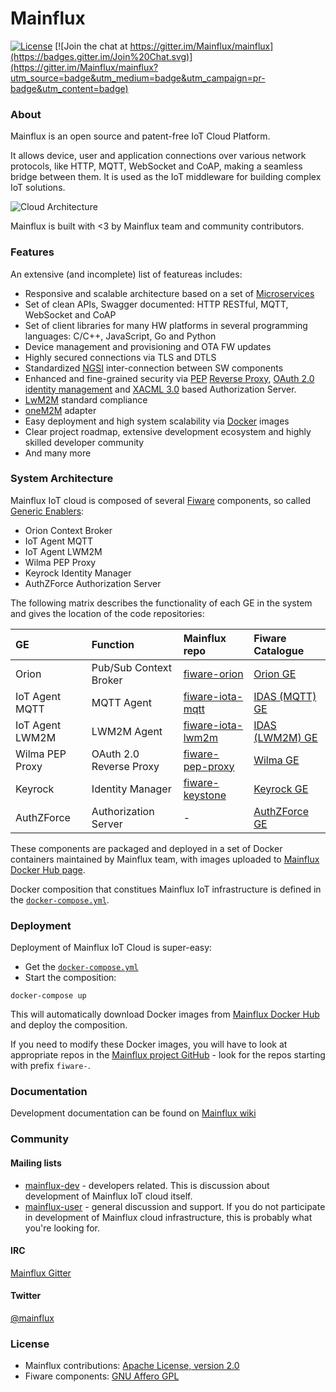 # Mainflux

[![License](https://img.shields.io/badge/license-Apache%20v2.0-blue.svg)](LICENSE) [![Join the chat at https://gitter.im/Mainflux/mainflux](https://badges.gitter.im/Join%20Chat.svg)](https://gitter.im/Mainflux/mainflux?utm_source=badge&utm_medium=badge&utm_campaign=pr-badge&utm_content=badge)

### About
Mainflux is an open source and patent-free IoT Cloud Platform.

It allows device, user and application connections over various network protocols, like HTTP, MQTT, WebSocket and CoAP, making a seamless bridge between them. It is used as the IoT middleware for building complex IoT solutions.

![Cloud Architecture](https://github.com/Mainflux/mainflux-doc/blob/master/img/cloudArchitecture.jpg)

Mainflux is built with <3 by Mainflux team and community contributors.

### Features
An extensive (and incomplete) list of featureas includes:
- Responsive and scalable architecture based on a set of [Microservices](https://en.wikipedia.org/wiki/Microservices)
- Set of clean APIs, Swagger documented: HTTP RESTful, MQTT, WebSocket and CoAP
- Set of client libraries for many HW platforms in several programming languages: C/C++, JavaScript, Go and Python
- Device management and provisioning and OTA FW updates
- Highly secured connections via TLS and DTLS
- Standardized [NGSI](http://technical.openmobilealliance.org/Technical/technical-information/release-program/current-releases/ngsi-v1-0) inter-connection between SW components
- Enhanced and fine-grained security via [PEP](http://forge.fiware.org/plugins/mediawiki/wiki/fiware/index.php/FIWARE.OpenSpecification.Security.PEP_Proxy_Generic_Enabler) [Reverse Proxy](https://en.wikipedia.org/wiki/Reverse_proxy), [OAuth 2.0](http://oauth.net/2/) [identity management](https://en.wikipedia.org/wiki/Identity_management) and [XACML 3.0](https://www.oasis-open.org/committees/tc_home.php?wg_abbrev=xacml) based Authorization Server.
- [LwM2M](http://goo.gl/rHjLZQ) standard compliance
- [oneM2M](http://www.onem2m.org/) adapter
- Easy deployment and high system scalability via [Docker](https://www.docker.com/) images
- Clear project roadmap, extensive development ecosystem and highly skilled developer community
- And many more

### System Architecture
Mainflux IoT cloud is composed of several [Fiware](https://www.fiware.org/) components, so called [Generic Enablers](http://catalogue.fiware.org/enablers?page=1):
- Orion Context Broker
- IoT Agent MQTT
- IoT Agent LWM2M
- Wilma PEP Proxy
- Keyrock Identity Manager
- AuthZForce Authorization Server

The following matrix describes the functionality of each GE in the system and gives the location of the code repositories:

| GE               | Function               |  Mainflux repo | Fiware Catalogue |
| :--------------- |:-----------------------| :--------------| :--------------- |
| Orion            | Pub/Sub Context Broker | [fiware-orion](https://github.com/Mainflux/fiware-orion) | [Orion GE](http://catalogue.fiware.org/enablers/publishsubscribe-context-broker-orion-context-broker)|
| IoT Agent MQTT   | MQTT Agent             | [fiware-iota-mqtt](https://github.com/Mainflux/fiware-iota-mqtt) | [IDAS (MQTT) GE](http://catalogue.fiware.org/enablers/backend-device-management-idas/creating-instances)|
| IoT Agent LWM2M  | LWM2M Agent            | [fiware-iota-lwm2m](https://github.com/Mainflux/fiware-iota-lwm2m) | [IDAS (LWM2M) GE](http://catalogue.fiware.org/enablers/backend-device-management-idas/creating-instances)|
| Wilma PEP Proxy  | OAuth 2.0 Reverse Proxy          | [fiware-pep-proxy](https://github.com/Mainflux/fiware-pep-proxy) | [Wilma GE](http://catalogue.fiware.org/enablers/pep-proxy-wilma)|
| Keyrock          | Identity Manager          | [fiware-keystone](https://github.com/Mainflux/fiware-keystone)| [Keyrock GE](http://catalogue.fiware.org/enablers/identity-management-keyrock)|
| AuthZForce       | Authorization Server     | - | [AuthZForce GE](http://catalogue.fiware.org/enablers/authorization-pdp-authzforce)|


These components are packaged and deployed in a set of Docker containers maintained by Mainflux team, with images uploaded to [Mainflux Docker Hub page](https://hub.docker.com/u/mainflux/).

Docker composition that constitues Mainflux IoT infrastructure is defined in the [`docker-compose.yml`](https://github.com/Mainflux/mainflux-fiware/blob/master/docker-compose.yml).

### Deployment
Deployment of Mainflux IoT Cloud is super-easy:
- Get the [`docker-compose.yml`](https://github.com/Mainflux/mainflux-fiware/blob/master/docker-compose.yml)
- Start the composition:
```
docker-compose up
```
This will automatically download Docker images from [Mainflux Docker Hub](https://hub.docker.com/u/mainflux/) and deploy the composition.

If you need to modify these Docker images, you will have to look at appropriate repos in the [Mainflux project GitHub](https://github.com/Mainflux) - look for the repos starting with prefix `fiware-`.

### Documentation
Development documentation can be found on [Mainflux wiki](https://github.com/Mainflux/mainflux-fiware/wiki)

### Community
#### Mailing lists
- [mainflux-dev](https://groups.google.com/forum/#!forum/mainflux-dev) - developers related. This is discussion about development of Mainflux IoT cloud itself.
- [mainflux-user](https://groups.google.com/forum/#!forum/mainflux-user) - general discussion and support. If you do not participate in development of Mainflux cloud infrastructure, this is probably what you're looking for.

#### IRC
[Mainflux Gitter](https://gitter.im/Mainflux/mainflux?utm_source=badge&utm_medium=badge&utm_campaign=pr-badge&utm_content=badge)

#### Twitter
[@mainflux](https://twitter.com/mainflux)

### License
- Mainflux contributions: [Apache License, version 2.0](http://www.apache.org/licenses/LICENSE-2.0)
- Fiware components: [GNU Affero GPL](http://www.gnu.org/licenses/why-affero-gpl.en.html)

